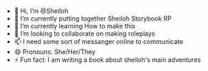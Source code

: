 - 👋 Hi, I’m @Sheiloh
- 👀 I’m currently putting together Sheiloh Storybook RP
- 🌱 I’m currently learning How to make this
- 💞️ I’m looking to collaborate on making roleplays
- 📫 I need some sort of messanger online to communicate
- 😄 Pronouns: She/Her/They
- ⚡ Fun fact: I am writing a book about sheiloh's main adventures

<!---
Sheiloh/Sheiloh is a ✨ special ✨ repository because its `README.md` (this file) appears on your GitHub profile.
You can click the Preview link to take a look at your changes.
--->
